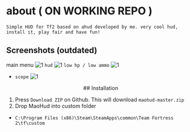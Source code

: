# about ( ON WORKING REPO )
```
Simple HUD for Tf2 based on ahud developed by me. very cool hud, install it, play fair and have fun!
```

## Screenshots (outdated)
main menu
![1](https://files.catbox.moe/kc6iok.jpg)
 `hud`
![1](https://files.catbox.moe/kc6iok.jpg)
 `low hp / low ammo`
![1](https://files.catbox.moe/kc6iok.jpg)
+ `scope`
![1](https://files.catbox.moe/kc6iok.jpg)

<p align="center">
## Installation

1. Press `Download ZIP` on Github. This will download `maohud-master.zip`
2. Drop MaoHud into custom folder
+ `C:\Program Files (x86)\Steam\SteamApps\common\Team Fortress 2\tf\custom`
